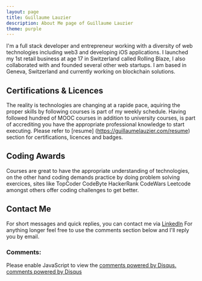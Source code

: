 ```yaml
---
layout: page
title: Guillaume Lauzier
description: About Me page of Guillaume Lauzier
theme: purple
---
```


I'm a full stack developer and entrepreneur working with a diversity of web technologies including web3 and developing iOS applications. I launched my 1st retail business at age 17 in Switzerland called Rolling Blaze, I also collaborated with and founded several other web startups. I am based in Geneva, Switzerland and currently working on blockchain solutions.

## Certifications & Licences

The reality is technologies are changing at a rapide pace, aquiring the proper skills by following courses is part of my weekly schedule. Having followed hundred of MOOC courses in addition to university courses, is part of accrediting you have the appropriate professional knowledge to start executing. Please refer to [resume] (https://guillaumelauzier.com/resume) section for certifications, licences and badges.

## Coding Awards

Courses are great to have the appropriate understanding of technologies, on the other hand coding demands practice by doing problem solving exercices, sites like TopCoder CodeByte HackerRank CodeWars Leetcode amongst others offer coding challenges to get better.

## Contact Me

For short messages and quick replies, you can contact me via [LinkedIn](https://www.linkedin.com/in/guillaumelauzier/) For anything longer feel free to use the comments section below and I'll reply you by email.

### Comments:

<div id="disqus_thread"></div>
<script type="text/javascript">
  /* * * CONFIGURATION VARIABLES: EDIT BEFORE PASTING INTO YOUR WEBPAGE * * */
  var disqus_shortname = '{{site.disqushandler}}';

  /* * * DON'T EDIT BELOW THIS LINE * * */
  (function() {
      var dsq = document.createElement('script'); dsq.type = 'text/javascript'; dsq.async = true;
      dsq.src = '//' + disqus_shortname + '.disqus.com/embed.js';
      (document.getElementsByTagName('head')[0] || document.getElementsByTagName('body')[0]).appendChild(dsq);
  })();
</script>
<noscript>Please enable JavaScript to view the <a href="http://disqus.com/?ref_noscript">comments powered by Disqus.</a></noscript>
<a href="http://disqus.com" class="dsq-brlink">comments powered by <span class="logo-disqus">Disqus</span></a>

<script src="https://txtpen.com/embed.js?site={{site.txtpenhandler}}" />
